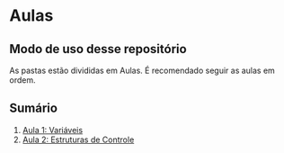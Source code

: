 # Aulas

## Modo de uso desse repositório

As pastas estão divididas em Aulas. É recomendado seguir as aulas em ordem.

## Sumário

1. [Aula 1: Variáveis](Aula%201%20-%20Vari%C3%A1veis)
2. [Aula 2: Estruturas de Controle](Aula%202%20-%20Estruturas%20de%20Controle)
